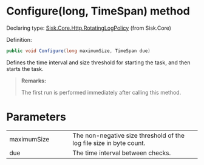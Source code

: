 <!--

Copyrights 2023 Sisk Framework - CypherPotato
Published under MIT license

!!! DO NOT EDIT THIS FILE !!!
This file was generated by a tool in the Sisk package. To edit the information in this documentation,
edit the XML documentation present in the Sisk source code.

-->


# Configure(long, TimeSpan) method

Declaring type: [Sisk.Core.Http.RotatingLogPolicy](/spec/Sisk.Core.Http.RotatingLogPolicy.md) (from Sisk.Core)


Definition:

```cs
public void Configure(long maximumSize, TimeSpan due)
```

Defines the time interval and size threshold for starting the task, and then starts the task.

> **Remarks:**
>
> The first run is performed immediately after calling this method.

# Parameters

<table>
    <tbody>
<tr>
    <td width="33%">maximumSize</td>
    <td>The non-negative size threshold of the log file size in byte count.</td>
</tr>
<tr>
    <td width="33%">due</td>
    <td>The time interval between checks.</td>
</tr>
    </tbody>
</table>
